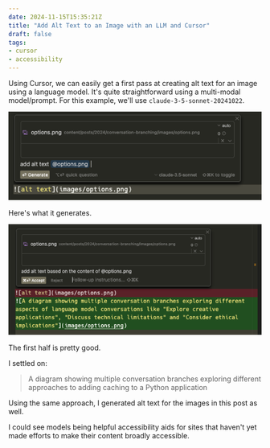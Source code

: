 ```yaml
---
date: 2024-11-15T15:35:21Z
title: "Add Alt Text to an Image with an LLM and Cursor"
draft: false
tags:
- cursor
- accessibility
---
```


Using Cursor, we can easily get a first pass at creating alt text for an image using a language model.
It's quite straightforward using a multi-modal model/prompt.
For this example, we'll use `claude-3-5-sonnet-20241022`.

![A screenshot showing a prompt to Cursor asking it to generate alt text for an image](images/prompt.png)

Here's what it generates.

![A screenshot showing Cursor's generated alt text for an image. The alt text describes a diagram with multiple conversation branches and discusses caching approaches in Python applications](images/generation.png)

The first half is pretty good.

I settled on:

> A diagram showing multiple conversation branches exploring different approaches to adding caching to a Python application

Using the same approach, I generated alt text for the images in this post as well.

I could see models being helpful accessibility aids for sites that haven't yet made efforts to make their content broadly accessible.
